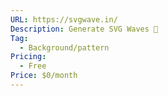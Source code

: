 ```yaml
---
URL: https://svgwave.in/
Description: Generate SVG Waves 🌊
Tag:
  - Background/pattern
Pricing:
  - Free
Price: $0/month
---
```

